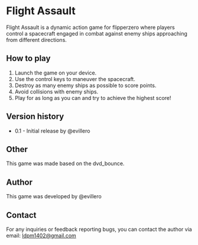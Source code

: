 # Flight Assault

Flight Assault is a dynamic action game for flipperzero where players control a spacecraft engaged in combat against enemy ships approaching from different directions.

## How to play

1. Launch the game on your device.
2. Use the control keys to maneuver the spacecraft.
3. Destroy as many enemy ships as possible to score points.
4. Avoid collisions with enemy ships.
5. Play for as long as you can and try to achieve the highest score!

## Version history

- 0.1 - Initial release by @evillero

## Other

This game was made based on the dvd_bounce.

## Author

This game was developed by @evillero

## Contact

For any inquiries or feedback reporting bugs, you can contact the author via email: ldpm1402@gmail.com

